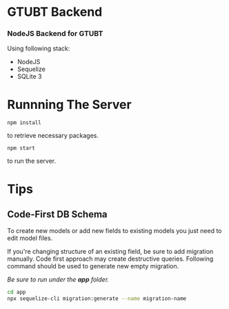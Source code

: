 # GTUBT Backend

### NodeJS Backend for GTUBT

Using following stack:

- NodeJS
- Sequelize
- SQLite 3

# Runnning The Server

```
npm install
```

to retrieve necessary packages.

```
npm start
```

to run the server.



# Tips
## Code-First DB Schema
To create new models or add new fields to existing models you just need to edit model files.

If you're changing structure of an existing field, be sure to add migration manually. Code first approach may create destructive queries.
Following command should be used to generate new empty migration. 

_Be sure to run under the __app__ folder._
```bash
cd app
npx sequelize-cli migration:generate --name migration-name
```


